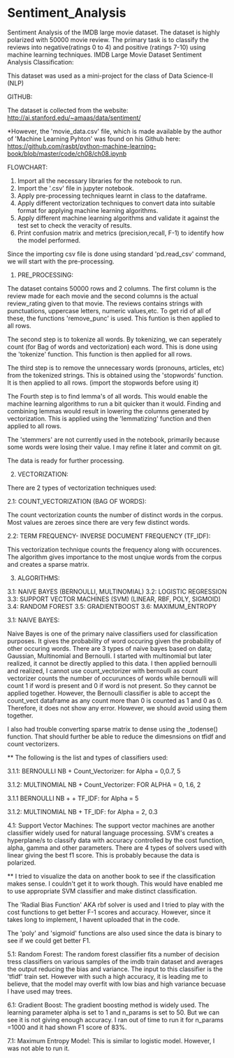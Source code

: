 # Sentiment_Analysis
Sentiment Analysis of the IMDB large movie dataset. The dataset is highly polarized with 50000 movie review. The primary task is to classify the reviews into negative(ratings 0 to 4) and positive (ratings 7-10) using machine learning techniques.
IMDB Large Movie Dataset Sentiment Analysis Classification:

This dataset was used as a mini-project for the class of Data Science-II (NLP)

GITHUB: 



The dataset is collected from the website:
http://ai.stanford.edu/~amaas/data/sentiment/

*However, the 'movie_data.csv' file, which is made available by the author of 'Machine Learning Pyhton' was found on his Github here:
https://github.com/rasbt/python-machine-learning-book/blob/master/code/ch08/ch08.ipynb

FLOWCHART:
1. Import all the necessary libraries for the notebook to run. 
1. Import the '.csv' file in jupyter notebook.
2. Apply pre-processing techniques learnt in class to the dataframe.
3. Apply different vectorization techniques to convert data into suitable format for applying machine learning algorithms.
4. Apply different machine learning algorithms and validate it against the test set to check the veracity of results.
5. Print confusion matrix and metrics (precision,recall, F-1) to identify how the model performed.

Since the importing csv file is done using standard 'pd.read_csv' command, we will start with the pre-processing.



1. PRE_PROCESSING:

The dataset contains 50000 rows and 2 columns. The first column is the review made for each movie and the 
second columns is the actual review_rating given to that movie. The reviews contains strings with punctuations,
uppercase letters, numeric values,etc. To get rid of all of these, the functions 'remove_punc' is used. This 
funtion is then applied to all rows.

The second step is to tokenize all words. By tokenizing, we can seperately count (for Bag of words and vectorization)
each word. This is done using the 'tokenize' function. This function is then applied for all rows.

The third step is to remove the unnecessary words (pronouns, articles, etc) from the tokenized strings. This is
obtained using the 'stopwords' function. It is then applied to all rows. (import the stopwords before using it)

The Fourth step is to find lemma's of all words. This would enable the machine learning algorithms to run a bit
quicker than it would. Finding and combining lemmas would result in lowering the columns generated by vectorization.
This is applied using the 'lemmatizing' function and then applied to all rows.

The 'stemmers' are not currently used in the notebook, primarily because some words were losing their value. I may
refine it later and commit on git.

The data is ready for further processing.


2. VECTORIZATION:

There are 2 types of vectorization techniques used:

2.1: COUNT_VECTORIZATION (BAG OF WORDS):

The count vectorization counts the number of distinct words in the corpus. Most values are zeroes since there are
very few distinct words.


2.2: TERM FREQUENCY- INVERSE DOCUMENT FREQUENCY (TF_IDF):

This vectorization technique counts the frequency along with occurences. The algorithm gives importance to the
most unqiue words from the corpus and creates a sparse matrix.



3. ALGORITHMS:

3.1: NAIVE BAYES (BERNOULLI, MULTINOMIAL)
3.2: LOGISTIC REGRESSION 
3.3: SUPPORT VECTOR MACHINES (SVM) (LINEAR, RBF, POLY, SIGMOID)
3.4: RANDOM FOREST
3.5: GRADIENTBOOST
3.6: MAXIMUM_ENTROPY 


3.1: NAIVE BAYES:

Naive Bayes is one of the primary naive classifiers used for classification purposes. 
It gives the probability of word occuring given the probability of other occuring words. There are 3 types of
naive bayes based on data; Gaussian, Multinomial and Bernoulli.
I started with multinomial but later realized, it cannot be directly applied to this data. I then applied bernoulli
and realized, I cannot use count_vectorizer with bernoulli as count vectorizer counts the number of occurunces 
of words while bernoulli will count 1 if word is present and 0 if word is not present. So they cannot be applied
together. However, the Bernoulli classifier is able to accept the count_vect dataframe as any count more than 0 is
counted as 1 and 0 as 0. Therefore, it does not show any error. However, we should avoid using them together.

I also had trouble converting sparse matrix to dense using the _todense() function. That should further be able
to reduce the dimesnsions on tfidf and count vectorizers.

** The following is the list and types of classifiers used:

3.1.1: BERNOULLI NB + Count_Vectorizer:
for Alpha = 0,0.7, 5


3.1.2: MULTINOMIAL NB + Count_Vectorizer:
FOR ALPHA = 0, 1.6, 2

3.1.1 BERNOULLI NB + + TF_IDF:
for Alpha = 5

3.1.2: MULTINOMIAL NB + TF_IDF:
for Alpha = 2, 0.3


4.1: Support Vector Machines:
The support vector machines are another classifier widely used for natural language processing. SVM's creates
a hyperplane/s to classify data with accuracy controlled by the cost function, alpha, gamma and other parameters.
There are 4 types of solvers used with linear giving the best f1 score. This is probably because the data
is polarized.

** I tried to visualize the data on another book to see if the classification makes sense. I couldn't get it
to work though. This would have enabled me to use appropriate SVM classifier and make distinct classification.

The 'Radial Bias Function' AKA rbf solver is used and I tried to play with the cost functions to get better
F-1 scores and accuracy. However, since it takes long to implement, I havent uploaded that in the code.

The 'poly' and 'sigmoid' functions are also used since the data is binary to see if we could get better F1.


5.1: Random Forest:
The random forest classifier fits a number of decision tress classifiers on various samples of the imdb 
train dataset and averages the output reducing the bias and variance. The input to this classifier is 
the 'tfidf' train set.
However with such a high accuracy, it is leading me to believe, that the model may overfit with low bias and
high variance becuase I have used may trees. 

6.1: Gradient Boost:
The gradient boosting method is widely used. The learning parameter alpha is set to 1 and n_params is set
to 50. But we can see it is not giving enough accuracy. I ran out of time to run it for n_params =1000 and 
it had shown F1 score of 83%.

7.1: Maximum Entropy Model:
This is similar to logistic model. However, I was not able to run it.





















